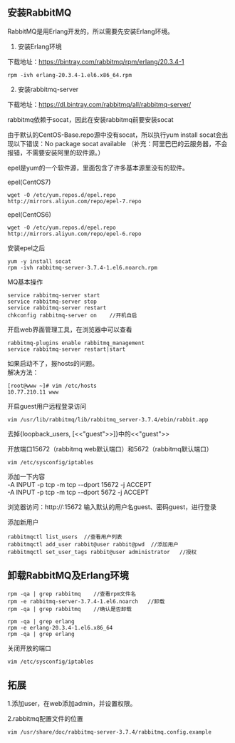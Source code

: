 ## 安装RabbitMQ

RabbitMQ是用Erlang开发的，所以需要先安装Erlang环境。  

1. 安装Erlang环境  

下载地址：https://bintray.com/rabbitmq/rpm/erlang/20.3.4-1  

```
rpm -ivh erlang-20.3.4-1.el6.x86_64.rpm
```
2. 安装rabbitmq-server  

下载地址：https://dl.bintray.com/rabbitmq/all/rabbitmq-server/  

rabbitmq依赖于socat，因此在安装rabbitmq前要安装socat

由于默认的CentOS-Base.repo源中没有socat，所以执行yum install socat会出现以下错误：No package socat available  （补充：阿里巴巴的云服务器，不会报错，不需要安装阿里的软件源。）

epel是yum的一个软件源，里面包含了许多基本源里没有的软件。  

epel(CentOS7)  

```
wget -O /etc/yum.repos.d/epel.repo http://mirrors.aliyun.com/repo/epel-7.repo
```
epel(CentOS6)  

```
wget -O /etc/yum.repos.d/epel.repo http://mirrors.aliyun.com/repo/epel-6.repo
```
安装epel之后  

```
yum -y install socat
rpm -ivh rabbitmq-server-3.7.4-1.el6.noarch.rpm
```

MQ基本操作  

```
service rabbitmq-server start
service rabbitmq-server stop
service rabbitmq-server restart
chkconfig rabbitmq-server on    //开机自启
```
开启web界面管理工具，在浏览器中可以查看
```
rabbitmq-plugins enable rabbitmq_management
service rabbitmq-server restart|start
```
如果启动不了，报hosts的问题。  
解决方法：  
```
[root@www ~]# vim /etc/hosts
10.77.210.11 www
```

开启guest用户远程登录访问  
```
vim /usr/lib/rabbitmq/lib/rabbitmq_server-3.7.4/ebin/rabbit.app
```
去掉{loopback_users, [<<"guest">>]}中的<<"guest">>  


开放端口15672（rabbitmq web默认端口）和5672（rabbitmq默认端口）

```
vim /etc/sysconfig/iptables
```
添加一下内容  
-A INPUT -p tcp -m tcp --dport 15672 -j ACCEPT  
-A INPUT -p tcp -m tcp --dport 5672 -j ACCEPT  

浏览器访问：http://<ip>:15672
输入默认的用户名guest、密码guest，进行登录

添加新用户
```
rabbitmqctl list_users  //查看用户列表  
rabbitmqctl add_user rabbit@user rabbit@pwd  //添加用户  
rabbitmqctl set_user_tags rabbit@user administrator   //授权
```

## 卸载RabbitMQ及Erlang环境
 
```
rpm -qa | grep rabbitmq    //查看rpm文件名  
rpm -e rabbitmq-server-3.7.4-1.el6.noarch   //卸载  
rpm -qa | grep rabbitmq    //确认是否卸载  
```

```
rpm -qa | grep erlang
rpm -e erlang-20.3.4-1.el6.x86_64
rpm -qa | grep erlang
```
关闭开放的端口  

```
vim /etc/sysconfig/iptables
```

## 拓展
  
1.添加user，在web添加admin，并设置权限。  

2.rabbitmq配置文件的位置  

```
vim /usr/share/doc/rabbitmq-server-3.7.4/rabbitmq.config.example
```



